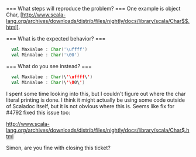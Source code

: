 === What steps will reproduce the problem? ===
One example is object Char, [http://www.scala-lang.org/archives/downloads/distrib/files/nightly/docs/library/scala/Char$$.html].

=== What is the expected behavior? ===
```scala
  val MaxValue : Char('\uffff')
  val MinValue : Char('\00') 
```

=== What do you see instead? ===
```scala
  val MaxValue : Char(\'\uffff\')
  val MinValue : Char(\'\00\') 
```
I spent some time looking into this, but I couldn't figure out where the char literal printing is done. I think it might actually be using some code outside of Scaladoc itself, but it is not obvious where this is.
Seems like fix for #4792 fixed this issue too:

http://www.scala-lang.org/archives/downloads/distrib/files/nightly/docs/library/scala/Char$.html

Simon, are you fine with closing this ticket?

